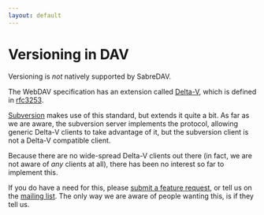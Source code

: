 ```yaml
---
layout: default
---
```


Versioning in DAV
=================

Versioning is _not_ natively supported by SabreDAV.

The WebDAV specification has an extension called [Delta-V][1], which is
defined in [rfc3253][1].

[Subversion][2] makes use of this standard, but extends it quite a bit. As
far as we are aware, the subversion server implements the protocol, allowing
generic Delta-V clients to take advantage of it, but the subversion client is
not a Delta-V compatible client.

Because there are no wide-spread Delta-V clients out there (in fact, we are
not aware of _any_ clients at all), there has been no interest so far to
implement this.

If you do have a need for this, please [submit a feature request][3], or tell
us on the [mailing list][4]. The only way we are aware of people wanting this,
is if they tell us.

[1]: http://tools.ietf.org/html/rfc3253
[2]: http://subversion.apache.org/
[3]: https://github.com/fruux/sabre-dav/issues/new
[4]: http://groups.google.com/group/sabredav-discuss

